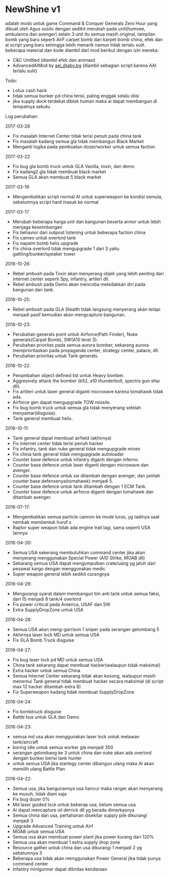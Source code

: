 # NewShine v1

adalah mods untuk game Command & Conquer Generals Zero Hour yang dibuat
oleh Agus susilo dengan sedikit merubah pada unit(humvee, ambulance dan avenger) selain 3 unit itu
semua masih original, tampilan bomb yang baru seperti AirF carpet bomb dan karpet bomb china, 
efek dan ai script yang baru sehingga lebih menarik namun tidak terlalu sulit.
beberapa material dan kode diambil dari mod berikut dengan izin mereka:
- C&C Untitled (diambil efek dan animasi)
- AdvancedAIMod by aei_@abv.bg (diambil sebagian script karena AAI terlalu sulit)

Todo:
- Lotus cash hack
- tidak semua bunker pd china terisi, paling enggak selalu diisi
- jika supply dock terdekat diblok human maka ai dapat membangun di tempatnya sekutu

Log perubahan:

2017-03-28
- Fix masalah Internet Center tidak terisi penuh pada china tank
- Fix masalah kadang semua gla tidak membangun Black Market
- Menganti logika pada pembuatan dozer/worker untuk semua faction

2017-03-22
- Fix bug gla bomb truck untuk GLA Vanilla, toxin, dan demo
- Fix kadang2 gla tidak membuat black market
- Semua GLA akan membuat 5 black market

2017-03-19
- Mengembalikan script normal AI untuk superweapon ke kondisi semula, sebelumnya script hard masuk ke normal

2017-03-17
- Merubah beberapa harga unit dan bangunan beserta armor untuk lebih menjaga keseimbangan
- Fix behavior dari outpost listening untuk beberapa faction china
- Fix cameo untuk overlord tank
- Fix napalm bomb helix upgrade
- Fix china overlord tidak mengupgrade 1 dari 3 yaitu gattling/bunker/speaker tower

2016-10-26:
- Rebel ambush pada Toxin akan menyerang objek yang lebih penting dari internet center seperti
  Spy, infantry, artileri dll.
- Rebel ambush pada Demo akan mencoba meledakkan diri pada bangunan dan tank.

2016-10-25:
- Rebel ambush pada GLA Stealth tidak langsung menyerang akan tetapi menjadi pasif kemudian akan mengcapture bangunan.

2016-10-23:
- Perubahan generals point untuk Airforce(Path Finder), Nuke generals(Carpet Bomb), SW(A10 level 3).
- Perubahan prioritas pada semua aurora bomber, sekarang aurora memprioritaskan pada propaganda center, strategy center, palace, dll.
- Perubahan prioritas untuk Tank generals.

2016-10-22:
- Penambahan object defined list untuk Heavy bomber.
- Aggresively attack the bomber (b52, a10 thunderbolt, spectra gun ship dll).
- Fix artileri untuk laser general diganti microwave karena tomahawk tidak ada.
- Airforce gen dapat mengupgrade TOW missile.
- Fix bug bomb truck untuk semua gla tidak menyerang setelah menyamar(disguise).
- Tank general membuat helix.

2016-10-11:
- Tank general dapat membuat airfield (akhirnya)
- Fix internet center tidak terisi penuh hacker
- Fix infantry, tank dan nuke general tidak mengupgrade mines
- Fix china tank general tidak mengupgrade autoloader
- Counter base defence untuk infantry diganti dengan inferno.
- Counter base defence untuk laser diganti dengan microwave dan avenger.
- Counter base defence untuk sw ditambah dengan avenger, dan jumlah counter base defensenya(tomahawk) menjadi 5.
- Counter base defence untuk tank ditambah dengan 1 ECM Tank.
- Counter base defence untuk airforce diganti dengan tomahawk dan ditambah avenger.

2016-07-17:
- Mengembalikan semua particle cannon ke mode lurus, yg tadinya saat nembak membentuk huruf s
- Raptor super weapon tidak ada engine trail lagi, sama seperti USA lainnya

2016-04-30:
- Semua USA sekerang membutuhkan command center jika akan menyerang menggunakan Special Power
  (A10 Strike, MOAB dll)
- Sekarang semua USA dapat mengumpulkan crate/uang yg jatuh dari pesawat kargo dengan menggunakan
  medic
- Super weapon general lebih sedikit curangnya

2016-04-29:
- Mengurangi syarat dalam membangun tim anti tank untuk semua faksi, dari 15 menjadi 8 tank/4 overlord
- Fix power critical pada America, USAF dan SW
- Extra SupplyDropZone untuk USA

2016-04-28:
- Semua USA akan meng-garrison 1 sniper pada serangan gelombang 5
- Akhirnya laser lock MD untuk semua USA
- Fix GLA Bomb Truck disguise

2016-04-27:
- Fix bug laser lock pd MD untuk semua USA
- China tank sekarang dapat membuat hacker(walaupun tidak maksimal)
- Extra hacker untuk semua China
- Semua Internet Center sekarang tidak akan kosong, walaupun masih menemui Tank general tidak membuat hacker
  secara maksimal (di script max 12 hacker ditambah extra 8)
- Fix Superweapon kadang tidak membuat SupplyDropZone

2016-04-24:
- Fix bombtruck disguise
- Battle bus untuk GLA dan Demo

2016-04-23:
- semua md usa akan menggunakan laser lock untuk melawan tank/aircraft
- boring idle untuk semua worker gla menjadi 350
- serangan gelombang ke 3 untuk china dan nuke akan ada overlord dengan bunker berisi tank hunter
- untuk semua USA jika startegy center dibangun ulang maka AI akan memilih ulang Battle Plan

2016-04-22:
- Semua usa, jika bangunannya usa hancur maka ranger akan menyerang ke musuh, tidak diam saja
- Fix bug dozer 0%
- Md laser guided lock untuk beberap usa, belum semua usa
- Ai dapat mencapture oil derrick dll yg berada dimarkasnya
- Semua china dan usa, pertahanan disekitar supply pile dikurangi menjadi 3
- Upgrade Advanced Training untuk Airf
- MOAB untuk semua USA
- Semua usa akan membuat power plant jika power kurang dari 120%
- Semua usa akan membuat 1 extra supply drop zone
- Resource gather untuk china dan usa dikurangi 1 menjadi 2 yg sebelumnya 3
- Beberapa usa tidak akan menggunakan Power General jika tidak punya command center
- Infantry minigunner dapat dilindas kendaraan
